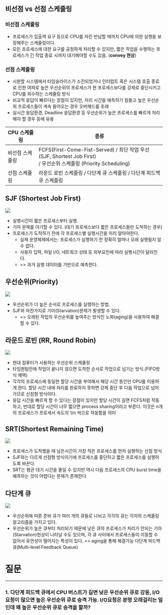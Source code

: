 ## 비선점 vs 선점 스케줄링

### 비선점 스케줄링

- 프로세스가 입출력 요구 등으로 CPU를 자진 반납할 때까지 CPU에 의한 실행을 보장해주는 스케줄링이다.
- 모든 프로세스에 대한 요구를 공정하게 처리할 수 있지만, 짧은 작업을 수행하는 프로세스가 긴 작업 종료 시까지 대기해야할 수도 있음. (**convey 현상**)


### 선점 스케줄링

- 시분할 시스템에서 타임슬라이스가 소진되었거나 인터럽트 혹은 시스템 호출 종료로 인한 여파로 높은 우선순위의 프로세스가 현 프로세스보다를 강제로 중단시키고 CPU를 회수하는 스케쥴링 방식
- 비교적 응답이 빠르다는 장점이 있지만, 처리 시간을 예측하기 힘들고 높은 우선순위 프로세스들이 계속 들어오는 경우 오버헤드를 초래
- 실시간 응답환경, Deadline 응답환경 등 우선순위가 높은 프로세스를 빠르게 처리해야 할 경우 등에 유용

  
| CPU 스케쥴링 | 종류                                                                                                     |
| -------- | ------------------------------------------------------------------------------------------------------ |
| 비선점 스케쥴링 | FCFS(First-Come-Fist-Served) / 최단 작업 우선(SJF, Shortest Job First) <br>/ 우선순위 스케줄링 (Priority Scheduling) |
| 선점 스케쥴링  | 라운드 로빈 스케줄링 / 다단계 큐 스케줄링 / 다단계 피드백 큐 스케줄링                                                              |


## SJF (Shortest Job First)
![](https://i.imgur.com/ltA0lBt.png)

- 실행시간이 짧은 프로세스부터 실행.
- 기아 문제를 야기할 수 있다. (대기 프로세스보다 짧은 프로세스들만 도착하는 경우)
- 프로세스가 도착하기 전에 각 프로세스별 실행시간을 미리 알아야한다. 
	- 실제 운영체제에서는: 프로세스가 실행하기 전 정확히 얼마나 오래 실행될지 알 수 없다.
	- 사용자 입력, 파일 I/O, 네트워크 상태 등 외부요인에 따라 실행시간이 달라진다.
	- => 과거 실행 데이터를 기반으로 예측한다.

## 우선순위(Priority)

![](https://i.imgur.com/onF1XA5.png)

- 우선순위가 더 높은 순서로 프로세스를 실행하는 방법. 
- SJF와 마찬가지로 기아(Starvation)문제가 발생할 수 있다.
	- => 오래된 작업의 우선순위를 높여주는 방식인 노화(aging)을 사용하여 해결할 수 있다.



## 라운드 로빈 (RR, Round Robin)
![](https://i.imgur.com/o4kEoRH.png)
- 현대 컴퓨터가 사용하는 우선순위 스케줄링
- 타임퀀텀안에 작업이 끝나지 않으면 도착한 순서로 작업으로 넘기는 방식.(FIFO방식 채택)
- 각각의 프로세스에 동일한 할당 시간을 부여해서 해당 시간 동안만 CPU를 이용하게 한다. 할당 시간 내에 처리를 완료하지 못하면 강제 중단 후 다음 작업으로 넘어가므로 선점형 방식이다.
- 응답 시간을 빠르게 할 수 있다는 장점이 있지만 할당 시간이 길면 FCFS처럼 작동하고, 반대로 할당 시간이 너무 짧으면 process sharing이라고 부른다. 이것은 n개의 프로세스가 프로세서 속도의 1/n 씩으로 작동함을 의미




## SRT(Shortest Remaining Time)
![](https://i.imgur.com/w3vk8zV.png)
- 프로세스가 도착했을 때 남은시간이 가장 적은 프로세스를 먼저 실행하는 선점 방식
- SJF와는 다르게 선점형 방식이기에 프로세스를 중단하고 짧은 프로세스를 실행하도록 바꾼다.
- SRT는 평균 대기 시간을 줄일 수 있지만 역시 다음 프로세스의 CPU burst time을 예측하는 것이 어렵다는 문제가 존재한다.


## 다단계 큐
![](https://i.imgur.com/Jprmc3N.png)

- 우선순위에 따른 준비 큐가 여러 개의 큐들로 나뉘고 각각의 큐는 각자의 스케줄링 알고리즘을 가지고 있다.
- 우선순위가 높은 큐부터 처리되기 때문에 낮은 큐의 프로세스가 처리가 안되는 기아(Starvation)현상이 나타날 수도 있으며, 각 큐 사이에서 프로세스들이 이동할 수 없어서 유연성이 떨어지는 특성이 있다.  => aging을 통해 해결가능 다단계 피드백 큐(Multi-level Feedback Queue)




# 질문
---
### 1. 다단계 피드백 큐에서 CPU 버스트가 길면 낮은 우선순위 큐로 강등, I/O 요청이 많으면 높은 우선순위 큐로 승격 가능. I/O요청은 분명 오래걸리는 일인데 왜 높은 우선순위 큐로 승격을 할까?
